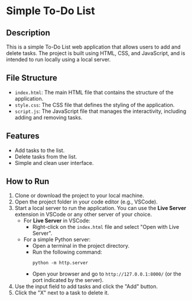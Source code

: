 # Simple To-Do List

## Description

This is a simple To-Do List web application that allows users to add and delete tasks. The project is built using HTML, CSS, and JavaScript, and is intended to run locally using a local server.

## File Structure

- `index.html`: The main HTML file that contains the structure of the application.
- `style.css`: The CSS file that defines the styling of the application.
- `script.js`: The JavaScript file that manages the interactivity, including adding and removing tasks.

## Features

- Add tasks to the list.
- Delete tasks from the list.
- Simple and clean user interface.

## How to Run

1. Clone or download the project to your local machine.
2. Open the project folder in your code editor (e.g., VSCode).
3. Start a local server to run the application. You can use the **Live Server** extension in VSCode or any other server of your choice.
    - For **Live Server** in VSCode:
        - Right-click on the `index.html` file and select "Open with Live Server".
    - For a simple Python server:
        - Open a terminal in the project directory.
        - Run the following command:
          ```
          python -m http.server
          ```
        - Open your browser and go to `http://127.0.0.1:8000/` (or the port indicated by the server).
4. Use the input field to add tasks and click the "Add" button.
5. Click the "X" next to a task to delete it.

